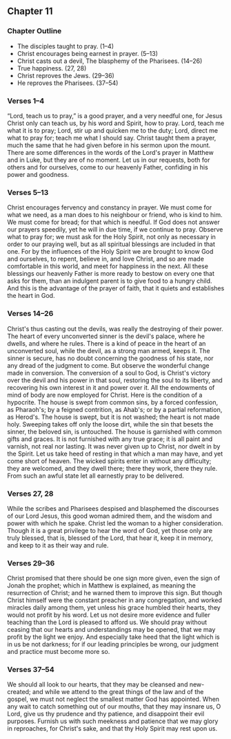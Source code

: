 ## Chapter 11

### Chapter Outline

- The disciples taught to pray. (1–4)
- Christ encourages being earnest in prayer. (5–13)
- Christ casts out a devil, The blasphemy of the Pharisees. (14–26)
- True happiness. (27, 28)
- Christ reproves the Jews. (29–36)
- He reproves the Pharisees. (37–54)

### Verses 1–4

“Lord, teach us to pray,” is a good prayer, and a very needful one, for Jesus Christ only can teach us, by his word and Spirit, how to pray. Lord, teach me what it is to pray; Lord, stir up and quicken me to the duty; Lord, direct me what to pray for; teach me what I should say. Christ taught them a prayer, much the same that he had given before in his sermon upon the mount. There are some differences in the words of the Lord's prayer in Matthew and in Luke, but they are of no moment. Let us in our requests, both for others and for ourselves, come to our heavenly Father, confiding in his power and goodness.

### Verses 5–13

Christ encourages fervency and constancy in prayer. We must come for what we need, as a man does to his neighbour or friend, who is kind to him. We must come for bread; for that which is needful. If God does not answer our prayers speedily, yet he will in due time, if we continue to pray. Observe what to pray for; we must ask for the Holy Spirit, not only as necessary in order to our praying well, but as all spiritual blessings are included in that one. For by the influences of the Holy Spirit we are brought to know God and ourselves, to repent, believe in, and love Christ, and so are made comfortable in this world, and meet for happiness in the next. All these blessings our heavenly Father is more ready to bestow on every one that asks for them, than an indulgent parent is to give food to a hungry child. And this is the advantage of the prayer of faith, that it quiets and establishes the heart in God.

### Verses 14–26

Christ's thus casting out the devils, was really the destroying of their power. The heart of every unconverted sinner is the devil's palace, where he dwells, and where he rules. There is a kind of peace in the heart of an unconverted soul, while the devil, as a strong man armed, keeps it. The sinner is secure, has no doubt concerning the goodness of his state, nor any dread of the judgment to come. But observe the wonderful change made in conversion. The conversion of a soul to God, is Christ's victory over the devil and his power in that soul, restoring the soul to its liberty, and recovering his own interest in it and power over it. All the endowments of mind of body are now employed for Christ. Here is the condition of a hypocrite. The house is swept from common sins, by a forced confession, as Pharaoh's; by a feigned contrition, as Ahab's; or by a partial reformation, as Herod's. The house is swept, but it is not washed; the heart is not made holy. Sweeping takes off only the loose dirt, while the sin that besets the sinner, the beloved sin, is untouched. The house is garnished with common gifts and graces. It is not furnished with any true grace; it is all paint and varnish, not real nor lasting. It was never given up to Christ, nor dwelt in by the Spirit. Let us take heed of resting in that which a man may have, and yet come short of heaven. The wicked spirits enter in without any difficulty; they are welcomed, and they dwell there; there they work, there they rule. From such an awful state let all earnestly pray to be delivered.

### Verses 27, 28

While the scribes and Pharisees despised and blasphemed the discourses of our Lord Jesus, this good woman admired them, and the wisdom and power with which he spake. Christ led the woman to a higher consideration. Though it is a great privilege to hear the word of God, yet those only are truly blessed, that is, blessed of the Lord, that hear it, keep it in memory, and keep to it as their way and rule.

### Verses 29–36

Christ promised that there should be one sign more given, even the sign of Jonah the prophet; which in Matthew is explained, as meaning the resurrection of Christ; and he warned them to improve this sign. But though Christ himself were the constant preacher in any congregation, and worked miracles daily among them, yet unless his grace humbled their hearts, they would not profit by his word. Let us not desire more evidence and fuller teaching than the Lord is pleased to afford us. We should pray without ceasing that our hearts and understandings may be opened, that we may profit by the light we enjoy. And especially take heed that the light which is in us be not darkness; for if our leading principles be wrong, our judgment and practice must become more so.

### Verses 37–54

We should all look to our hearts, that they may be cleansed and new-created; and while we attend to the great things of the law and of the gospel, we must not neglect the smallest matter God has appointed. When any wait to catch something out of our mouths, that they may insnare us, O Lord, give us thy prudence and thy patience, and disappoint their evil purposes. Furnish us with such meekness and patience that we may glory in reproaches, for Christ's sake, and that thy Holy Spirit may rest upon us.

